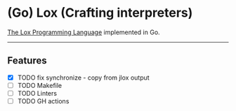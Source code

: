 # (Go) Lox (Crafting interpreters)

[The Lox Programming Language](https://www.craftinginterpreters.com/the-lox-language.html) implemented in Go.

---

## Features

- [x] TODO fix synchronize - copy from jlox output
- [ ] TODO Makefile
- [ ] TODO Linters
- [ ] TODO GH actions
